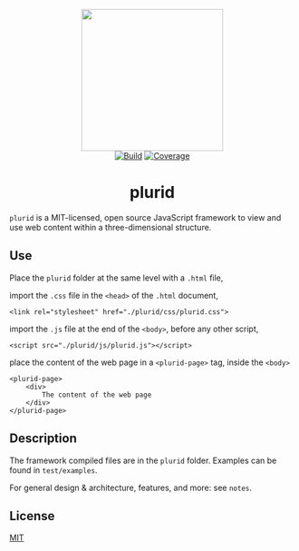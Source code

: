 <p align="center">
    <img src="https://raw.githubusercontent.com/plurid/plurid.js/master/docs/identity/plurid-logo.png" height="250px">
    <br />
    <a href="https://travis-ci.org/plurid/plurid.js"><img src="https://travis-ci.org/plurid/plurid.js.svg?branch=master" alt="Build"></a>
    <a href="https://coveralls.io/github/plurid/plurid.js?branch=master"><img src="https://coveralls.io/repos/github/plurid/plurid.js/badge.svg?branch=master" alt="Coverage"></a>
</p>


<h1 align="center">
    plurid
</h1>

`plurid` is a MIT-licensed, open source JavaScript framework to view and use web content within a three-dimensional structure.


## Use

Place the `plurid` folder at the same level with a `.html` file,

import the `.css` file in the `<head>` of the `.html` document,

    <link rel="stylesheet" href="./plurid/css/plurid.css">

import the `.js` file at the end of the `<body>`, before any other script,

    <script src="./plurid/js/plurid.js"></script>

place the content of the web page in a `<plurid-page>` tag, inside the `<body>`

    <plurid-page>
        <div>
            The content of the web page
        </div>
    </plurid-page>


## Description

The framework compiled files are in the `plurid` folder. Examples can be found in `test/examples`.

For general design & architecture, features, and more: see `notes`.


## License

[MIT](http://opensource.org/licenses/MIT)
